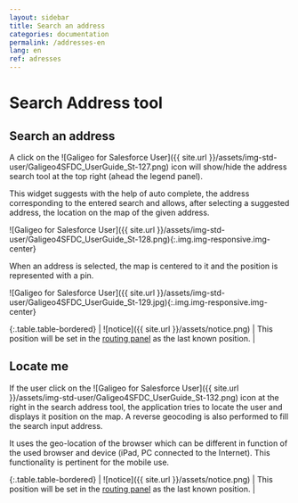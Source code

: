 ```yaml
---
layout: sidebar
title: Search an address
categories: documentation
permalink: /addresses-en
lang: en
ref: adresses
---
```


# Search Address tool

## Search an address

A click on the ![Galigeo for Salesforce User]({{ site.url }}/assets/img-std-user/Galigeo4SFDC_UserGuide_St-127.png) icon will show/hide the address search tool at the top right (ahead the legend panel).

This widget suggests with the help of auto complete, the address corresponding to the entered search and allows, after selecting a suggested address, the location on the map of the given address.

![Galigeo for Salesforce User]({{ site.url }}/assets/img-std-user/Galigeo4SFDC_UserGuide_St-128.png){:.img.img-responsive.img-center}

When an address is selected, the map is centered to it and the position is represented with a pin.

![Galigeo for Salesforce User]({{ site.url }}/assets/img-std-user/Galigeo4SFDC_UserGuide_St-129.jpg){:.img.img-responsive.img-center}

{:.table.table-bordered}
| ![notice]({{ site.url }}/assets/notice.png)  | This position will be set in the [routing panel]({{site.url}}/plan-en#add-several-events-to-your-salesforce-calendar-at-once) as the last known position. |

## Locate me

If the user click on the ![Galigeo for Salesforce User]({{ site.url }}/assets/img-std-user/Galigeo4SFDC_UserGuide_St-132.png) icon at the right in the search address tool, the application tries to locate the user and displays it position on the map. A reverse geocoding is also performed to fill the search input address.

It uses the geo-location of the browser which can be different in function of the used browser and device (iPad, PC connected to the Internet). This functionality is pertinent for the mobile use.

{:.table.table-bordered}
| ![notice]({{ site.url }}/assets/notice.png)  | This position will be set in the [routing panel]({{site.url}}/plan-en#add-several-events-to-your-salesforce-calendar-at-once) as the last known position. |